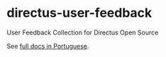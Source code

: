 # directus-user-feedback
User Feedback Collection for Directus Open Source

See [full docs in Portuguese][leiame].

[leiame]: LEIAME.md
